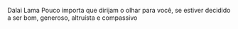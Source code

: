 Dalai Lama
Pouco importa que dirijam o olhar para você, se estiver decidido a ser bom, generoso, altruísta e compassivo

